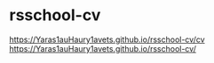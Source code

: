 # rsschool-cv
https://Yaras1auHaury1avets.github.io/rsschool-cv/cv
https://Yaras1auHaury1avets.github.io/rsschool-cv/